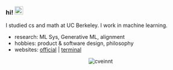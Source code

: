 ### hi! <img src="https://media.giphy.com/media/hvRJCLFzcasrR4ia7z/giphy.gif" width="22">

I studied cs and math at UC Berkeley. I work in machine learning. 

- research: ML Sys, Generative ML, alignment
- hobbies: product & software design, philosophy
- websites: [official](https://wensenwu.com) | [terminal](https://cveinnt.com)

<p align="center"> <img src="https://github-readme-stats.vercel.app/api?username=cveinnt&count_private=false&show_icons=true&hide_border=true&theme=tokyonight" alt="cveinnt" />
